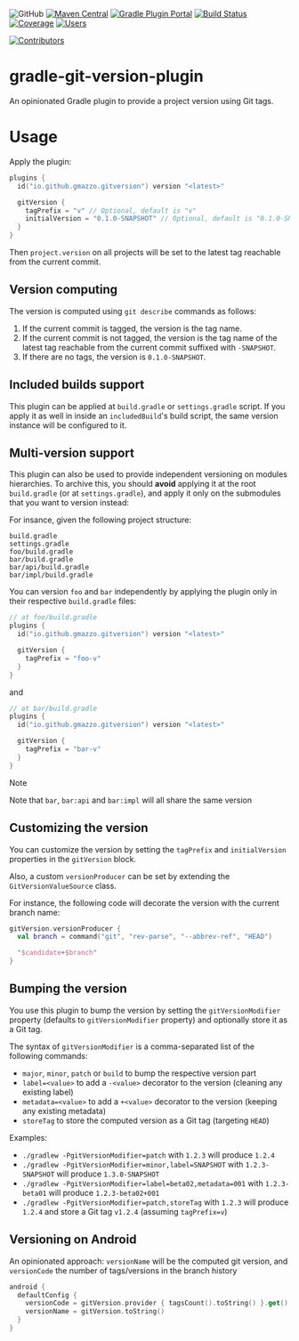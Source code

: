 ![GitHub](https://img.shields.io/github/license/gmazzo/gradle-git-version-plugin)
[![Maven Central](https://img.shields.io/maven-central/v/io.github.gmazzo.gitversion/io.github.gmazzo.gitversion.gradle.plugin)](https://central.sonatype.com/artifact/io.github.gmazzo.gitversion/io.github.gmazzo.gitversion.gradle.plugin)
[![Gradle Plugin Portal](https://img.shields.io/gradle-plugin-portal/v/io.github.gmazzo.gitversion)](https://plugins.gradle.org/plugin/io.github.gmazzo.gitversion)
[![Build Status](https://github.com/gmazzo/gradle-git-version-plugin/actions/workflows/ci-cd.yaml/badge.svg)](https://github.com/gmazzo/gradle-git-version-plugin/actions/workflows/ci-cd.yaml)
[![Coverage](https://codecov.io/gh/gmazzo/gradle-git-version-plugin/branch/main/graph/badge.svg?token=D5cDiPWvcS)](https://codecov.io/gh/gmazzo/gradle-git-version-plugin)
[![Users](https://img.shields.io/badge/users_by-Sourcegraph-purple)](https://sourcegraph.com/search?q=content:io.github.gmazzo.gitversion+-repo:github.com/gmazzo/gradle-git-version-plugin)

[![Contributors](https://contrib.rocks/image?repo=gmazzo/gradle-git-version-plugin)](https://github.com/gmazzo/gradle-git-version-plugin/graphs/contributors)

# gradle-git-version-plugin

An opinionated Gradle plugin to provide a project version using Git tags.

# Usage

Apply the plugin:

```kotlin
plugins {
  id("io.github.gmazzo.gitversion") version "<latest>"

  gitVersion {
    tagPrefix = "v" // Optional, default is "v"
    initialVersion = "0.1.0-SNAPSHOT" // Optional, default is "0.1.0-SNAPSHOT"
  }
}
```

Then `project.version` on all projects will be set to the latest tag reachable from the current commit.

## Version computing
The version is computed using `git describe` commands as follows:
1) If the current commit is tagged, the version is the tag name.
2) If the current commit is not tagged, the version is the tag name of the latest tag reachable from the current commit suffixed with `-SNAPSHOT`.
3) If there are no tags, the version is `0.1.0-SNAPSHOT`.

## Included builds support
This plugin can be applied at `build.gradle` or `settings.gradle` script.
If you apply it as well in inside an `includedBuild`'s build script, the same version instance will be configured to it.

## Multi-version support
This plugin can also be used to provide independent versioning on modules hierarchies.
To archive this, you should **avoid** applying it at the root `build.gradle` (or at `settings.gradle`), and apply it only on the submodules that you want to version instead:

For insance, given the following project structure:
```
build.gradle
settings.gradle
foo/build.gradle
bar/build.gradle
bar/api/build.gradle
bar/impl/build.gradle
```

You can version `foo` and `bar` independently by applying the plugin only in their respective `build.gradle` files:
```kotlin
// at foo/build.gradle
plugins {
  id("io.github.gmazzo.gitversion") version "<latest>"

  gitVersion {
    tagPrefix = "foo-v"
  }
}
```
and
```kotlin
// at bar/build.gradle
plugins {
  id("io.github.gmazzo.gitversion") version "<latest>"

  gitVersion {
    tagPrefix = "bar-v"
  }
}
```
> [!NOTE]
> Note that `bar`, `bar:api` and `bar:impl` will all share the same version

## Customizing the version
You can customize the version by setting the `tagPrefix` and `initialVersion` properties in the `gitVersion` block.

Also, a custom `versionProducer` can be set by extending the `GitVersionValueSource` class.

For instance, the following code will decorate the version with the current branch name:
```kotlin
gitVersion.versionProducer {
  val branch = command("git", "rev-parse", "--abbrev-ref", "HEAD")

  "$candidate+$branch"
}
```

## Bumping the version
You use this plugin to bump the version by setting the `gitVersionModifier` property (defaults to `gitVersionModifier` property)
and optionally store it as a Git tag.

The syntax of `gitVersionModifier` is a comma-separated list of the following commands:
- `major`, `minor`, `patch` or `build` to bump the respective version part
- `label=<value>` to add a `-<value>` decorator to the version (cleaning any existing label)
- `metadata=<value>` to add a `+<value>` decorator to the version (keeping any existing metadata)
- `storeTag` to store the computed version as a Git tag (targeting `HEAD`)

Examples:
- `./gradlew -PgitVersionModifier=patch` with `1.2.3` will produce `1.2.4`
- `./gradlew -PgitVersionModifier=minor,label=SNAPSHOT` with `1.2.3-SNAPSHOT` will produce `1.3.0-SNAPSHOT`
- `./gradlew -PgitVersionModifier=label=beta02,metadata=001` with `1.2.3-beta01` will produce `1.2.3-beta02+001`
- `./gradlew -PgitVersionModifier=patch,storeTag` with `1.2.3` will produce `1.2.4` and store a Git tag `v1.2.4` (assuming `tagPrefix=v`)

## Versioning on Android
An opinionated approach: `versionName` will be the computed git version, and `versionCode` the number of tags/versions in the branch history

```kotlin
android {
  defaultConfig {
    versionCode = gitVersion.provider { tagsCount().toString() }.get().toInt()
    versionName = gitVersion.toString()
  }
}
```
